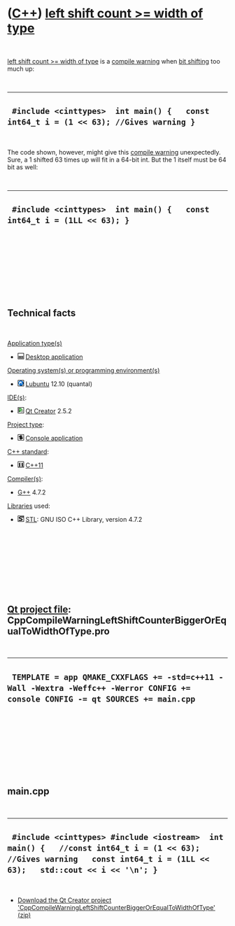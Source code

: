 
 

 

 

 

 

([C++](Cpp.md)) [left shift count &gt;= width of type](CppCompileWarningLeftShiftCounterBiggerOrEqualToWidthOfType.md)
========================================================================================================================

 

[left shift count &gt;= width of
type](CppCompileWarningLeftShiftCounterBiggerOrEqualToWidthOfType.md)
is a [compile warning](CppCompileWarning.md) when [bit
shifting](CppBitShft.md) too much up:

 

  ----------------------------------------------------------------------------------------
  ` #include <cinttypes>  int main() {   const int64_t i = (1 << 63); //Gives warning }`
  ----------------------------------------------------------------------------------------

 

The code shown, however, might give this [compile
warning](CppCompileWarning.md) unexpectedly. Sure, a 1 shifted 63 times
up will fit in a 64-bit int. But the 1 itself must be 64 bit as well:

 

  --------------------------------------------------------------------------
  ` #include <cinttypes>  int main() {   const int64_t i = (1LL << 63); }`
  --------------------------------------------------------------------------

 

 

 

 

 

Technical facts
---------------

 

[Application type(s)](CppApplication.md)

-   ![Desktop](PicDesktop.png) [Desktop
    application](CppDesktopApplication.md)

[Operating system(s) or programming environment(s)](CppOs.md)

-   ![Lubuntu](PicLubuntu.png) [Lubuntu](CppLubuntu.md) 12.10 (quantal)

[IDE(s)](CppIde.md):

-   ![Qt Creator](PicQtCreator.png) [Qt Creator](CppQtCreator.md) 2.5.2

[Project type](CppQtProjectType.md):

-   ![console](PicConsole.png) [Console
    application](CppConsoleApplication.md)

[C++ standard](CppStandard.md):

-   ![C++11](PicCpp11.png) [C++11](Cpp11.md)

[Compiler(s)](CppCompiler.md):

-   [G++](CppGpp.md) 4.7.2

[Libraries](CppLibrary.md) used:

-   ![STL](PicStl.png) [STL](CppStl.md): GNU ISO C++ Library, version
    4.7.2

 

 

 

 

 

[Qt project file](CppQtProjectFile.md): CppCompileWarningLeftShiftCounterBiggerOrEqualToWidthOfType.pro
--------------------------------------------------------------------------------------------------------

 

  ----------------------------------------------------------------------------------------------------------------------------------
  ` TEMPLATE = app QMAKE_CXXFLAGS += -std=c++11 -Wall -Wextra -Weffc++ -Werror CONFIG += console CONFIG -= qt SOURCES += main.cpp`
  ----------------------------------------------------------------------------------------------------------------------------------

 

 

 

 

 

main.cpp
--------

 

  -------------------------------------------------------------------------------------------------------------------------------------------------------------------------
  ` #include <cinttypes> #include <iostream>  int main() {   //const int64_t i = (1 << 63); //Gives warning   const int64_t i = (1LL << 63);   std::cout << i << '\n'; }`
  -------------------------------------------------------------------------------------------------------------------------------------------------------------------------

 

-   [Download the Qt Creator project
    'CppCompileWarningLeftShiftCounterBiggerOrEqualToWidthOfType' (zip)](CppCompileWarningLeftShiftCounterBiggerOrEqualToWidthOfType.md)

 

 

 

 

 

 

